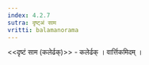 ```yaml
---
index: 4.2.7
sutra: दृष्ट्अं साम
vritti: balamanorama
---
```


<<दृष्टं साम (कलेर्ढक्)>> - कलेर्ढक् । वार्त्तिकमिदम् । 